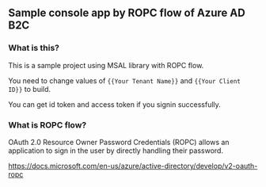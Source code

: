 ## Sample console app by ROPC flow of Azure AD B2C
### What is this?

This is a sample project using MSAL library with ROPC flow.

You need to change values of `{{Your Tenant Name}}` and `{{Your Client ID}}` to build.

You can get id token and access token if you signin successfully.

### What is ROPC flow?
OAuth 2.0 Resource Owner Password Credentials (ROPC) allows an application to sign in the user by directly handling their password. 

https://docs.microsoft.com/en-us/azure/active-directory/develop/v2-oauth-ropc
